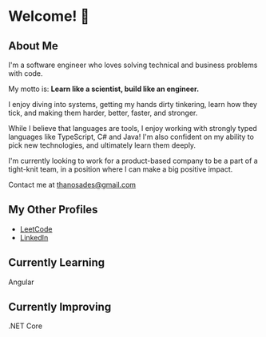 # Welcome! 👋

## About Me

I'm a software engineer who loves solving technical and business problems with code.

My motto is: **Learn like a scientist, build like an engineer.**

I enjoy diving into systems, getting my hands dirty tinkering, learn how they tick, and making them harder, better, faster, and stronger.

While I believe that languages are tools, I enjoy working with strongly typed languages like TypeScript, C# and Java! I'm also confident on my ability to pick new technologies, and ultimately learn them deeply.

I'm currently looking to work for a product-based company to be a part of a tight-knit team, in a position where I can make a big positive impact.

Contact me at thanosades@gmail.com

## My Other Profiles
- [LeetCode](https://leetcode.com/thanosades)
- [LinkedIn](https://www.linkedin.com/in/thanosades/)

## Currently Learning
Angular

## Currently Improving
.NET Core
